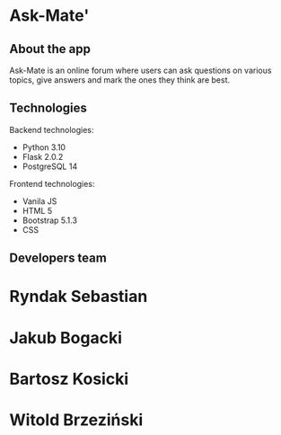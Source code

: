 # Ask-Mate'


## About the app

Ask-Mate is an online forum where users can ask questions on various topics, give answers and mark the ones they think are best. 


## Technologies

Backend technologies:

- Python 3.10
- Flask 2.0.2
- PostgreSQL 14

Frontend technologies:

- Vanila JS 
- HTML 5
- Bootstrap 5.1.3
- CSS




## Developers team
# Ryndak Sebastian
# Jakub Bogacki
# Bartosz Kosicki
# Witold Brzeziński
